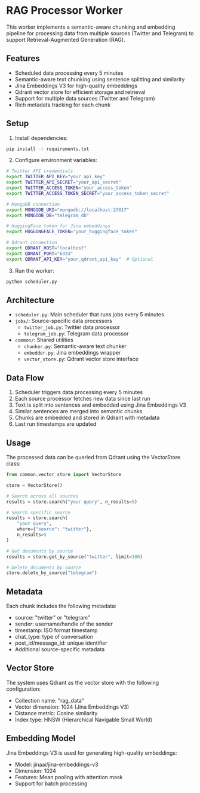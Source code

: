 # RAG Processor Worker

This worker implements a semantic-aware chunking and embedding pipeline for processing data from multiple sources (Twitter and Telegram) to support Retrieval-Augmented Generation (RAG).

## Features

- Scheduled data processing every 5 minutes
- Semantic-aware text chunking using sentence splitting and similarity
- Jina Embeddings V3 for high-quality embeddings
- Qdrant vector store for efficient storage and retrieval
- Support for multiple data sources (Twitter and Telegram)
- Rich metadata tracking for each chunk

## Setup

1. Install dependencies:
```bash
pip install -r requirements.txt
```

2. Configure environment variables:
```bash
# Twitter API credentials
export TWITTER_API_KEY="your_api_key"
export TWITTER_API_SECRET="your_api_secret"
export TWITTER_ACCESS_TOKEN="your_access_token"
export TWITTER_ACCESS_TOKEN_SECRET="your_access_token_secret"

# MongoDB connection
export MONGODB_URI="mongodb://localhost:27017"
export MONGODB_DB="telegram_db"

# HuggingFace token for Jina embeddings
export HUGGINGFACE_TOKEN="your_huggingface_token"

# Qdrant connection
export QDRANT_HOST="localhost"
export QDRANT_PORT="6333"
export QDRANT_API_KEY="your_qdrant_api_key"  # Optional
```

3. Run the worker:
```bash
python scheduler.py
```

## Architecture

- `scheduler.py`: Main scheduler that runs jobs every 5 minutes
- `jobs/`: Source-specific data processors
  - `twitter_job.py`: Twitter data processor
  - `telegram_job.py`: Telegram data processor
- `common/`: Shared utilities
  - `chunker.py`: Semantic-aware text chunker
  - `embedder.py`: Jina embeddings wrapper
  - `vector_store.py`: Qdrant vector store interface

## Data Flow

1. Scheduler triggers data processing every 5 minutes
2. Each source processor fetches new data since last run
3. Text is split into sentences and embedded using Jina Embeddings V3
4. Similar sentences are merged into semantic chunks
5. Chunks are embedded and stored in Qdrant with metadata
6. Last run timestamps are updated

## Usage

The processed data can be queried from Qdrant using the VectorStore class:

```python
from common.vector_store import VectorStore

store = VectorStore()

# Search across all sources
results = store.search("your query", n_results=5)

# Search specific source
results = store.search(
    "your query",
    where={"source": "twitter"},
    n_results=5
)

# Get documents by source
results = store.get_by_source("twitter", limit=100)

# Delete documents by source
store.delete_by_source("telegram")
```

## Metadata

Each chunk includes the following metadata:
- source: "twitter" or "telegram"
- sender: username/handle of the sender
- timestamp: ISO format timestamp
- chat_type: type of conversation
- post_id/message_id: unique identifier
- Additional source-specific metadata

## Vector Store

The system uses Qdrant as the vector store with the following configuration:
- Collection name: "rag_data"
- Vector dimension: 1024 (Jina Embeddings V3)
- Distance metric: Cosine similarity
- Index type: HNSW (Hierarchical Navigable Small World)

## Embedding Model

Jina Embeddings V3 is used for generating high-quality embeddings:
- Model: jinaai/jina-embeddings-v3
- Dimension: 1024
- Features: Mean pooling with attention mask
- Support for batch processing 